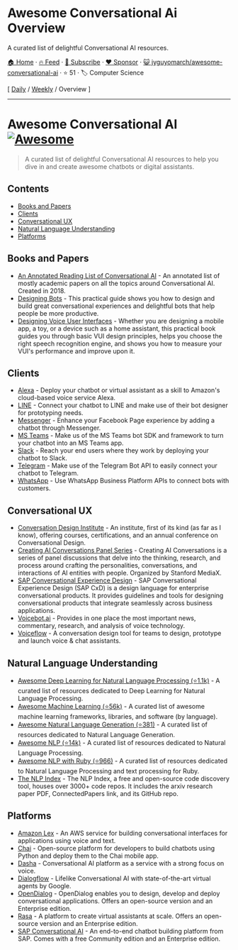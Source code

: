 # Awesome Conversational Ai Overview

A curated list of delightful Conversational AI resources.

[🏠 Home](/README.md) · [🔥 Feed](https://www.trackawesomelist.com/jyguyomarch/awesome-conversational-ai/rss.xml) · [📮 Subscribe](https://trackawesomelist.us17.list-manage.com/subscribe?u=d2f0117aa829c83a63ec63c2f&id=36a103854c) · [❤️  Sponsor](https://github.com/sponsors/theowenyoung) · [😺 jyguyomarch/awesome-conversational-ai](https://github.com/jyguyomarch/awesome-conversational-ai) · ⭐ 51 · 🏷️ Computer Science

[ [Daily](/content/jyguyomarch/awesome-conversational-ai/README.md) / [Weekly](/content/jyguyomarch/awesome-conversational-ai/week/README.md) / Overview ]

---

# Awesome Conversational AI [![Awesome](https://awesome.re/badge.svg)](https://awesome.re)

> A curated list of delightful Conversational AI resources to help you dive in and create awesome chatbots or digital assistants.

## Contents

*   [Books and Papers](#books-and-papers)
*   [Clients](#clients)
*   [Conversational UX](#conversational-ux)
*   [Natural Language Understanding](#natural-language-understanding)
*   [Platforms](#platforms)

## Books and Papers

*   [An Annotated Reading List of Conversational AI](https://medium.com/x8-the-ai-community/a-reading-list-and-mini-survey-of-conversational-ai-32fceea97180) - An annotated list of mostly academic papers on all the topics around Conversational AI. Created in 2018.
*   [Designing Bots](https://www.oreilly.com/library/view/designing-bots/9781491974810/) - This practical guide shows you how to design and build great conversational experiences and delightful bots that help people be more productive.
*   [Designing Voice User Interfaces](https://www.oreilly.com/library/view/designing-voice-user/9781491955406/) - Whether you are designing a mobile app, a toy, or a device such as a home assistant, this practical book guides you through basic VUI design principles, helps you choose the right speech recognition engine, and shows you how to measure your VUI's performance and improve upon it.

## Clients

*   [Alexa](https://developer.amazon.com/) - Deploy your chatbot or virtual assistant as a skill to Amazon's cloud-based voice service Alexa.
*   [LINE](https://developers.line.biz/) - Connect your chatbot to LINE and make use of their bot designer for prototyping needs.
*   [Messenger](https://developers.facebook.com/docs/messenger-platform/) - Enhance your Facebook Page experience by adding a chatbot through Messenger.
*   [MS Teams](https://developer.microsoft.com/microsoft-teams) - Make us of the MS Teams bot SDK and framework to turn your chatbot into an MS Teams app.
*   [Slack](https://api.slack.com/) - Reach your end users where they work by deploying your chatbot to Slack.
*   [Telegram](https://core.telegram.org/) - Make use of the Telegram Bot API to easily connect your chatbot to Telegram.
*   [WhatsApp](https://developers.facebook.com/docs/whatsapp/) - Use WhatsApp Business Platform APIs to connect bots with customers.

## Conversational UX

*   [Conversation Design Institute](https://www.conversationdesigninstitute.com/) - An institute, first of its kind (as far as I know), offering courses, certifications, and an annual conference on Conversational Design.
*   [Creating AI Conversations Panel Series](https://www.youtube.com/playlist?list=PL_kEIZJfQ6lIALEhtaFYuIsPtzeKtJ4_h) - Creating AI Conversations is a series of panel discussions that delve into the thinking, research, and process around crafting the personalities, conversations, and interactions of AI entities with people. Organized by Stanford MediaX.
*   [SAP Conversational Experience Design](https://experience.sap.com/conversational-ux/) - SAP Conversational Experience Design (SAP CxD) is a design language for enterprise conversational products. It provides guidelines and tools for designing conversational products that integrate seamlessly across business applications.
*   [Voicebot.ai](https://voicebot.ai/) - Provides in one place the most important news, commentary, research, and analysis of voice technology.
*   [Voiceflow](https://www.voiceflow.com/) - A conversation design tool for teams to design, prototype and launch voice & chat assistants.

## Natural Language Understanding

*   [Awesome Deep Learning for Natural Language Processing (⭐1.1k)](https://github.com/brianspiering/awesome-dl4nlp) - A curated list of resources dedicated to Deep Learning for Natural Language Processing.
*   [Awesome Machine Learning (⭐56k)](https://github.com/josephmisiti/awesome-machine-learning) - A curated list of awesome machine learning frameworks, libraries, and software (by language).
*   [Awesome Natural Language Generation (⭐381)](https://github.com/accelerated-text/awesome-nlg) - A curated list of resources dedicated to Natural Language Generation.
*   [Awesome NLP (⭐14k)](https://github.com/keon/awesome-nlp) - A curated list of resources dedicated to Natural Language Processing.
*   [Awesome NLP with Ruby (⭐966)](https://github.com/arbox/nlp-with-ruby) - A curated list of resources dedicated to Natural Language Processing and text processing for Ruby.
*   [The NLP Index](https://index.quantumstat.com/) - The NLP Index, a free and open-source code discovery tool, houses over 3000+ code repos. It includes the arxiv research paper PDF, ConnectedPapers link, and its GitHub repo.

## Platforms

*   [Amazon Lex](https://aws.amazon.com/lex/) - An AWS service for building conversational interfaces for applications using voice and text.
*   [Chai](https://chai.ml/) - Open-source platform for developers to build chatbots using Python and deploy them to the Chai mobile app.
*   [Dasha](https://dasha.ai/) - Conversational AI platform as a service with a strong focus on voice.
*   [Dialogflow](https://cloud.google.com/dialogflow) - Lifelike Conversational AI with state-of-the-art virtual agents by Google.
*   [OpenDialog](https://opendialog.ai/) - OpenDialog enables you to design, develop and deploy conversational applications. Offers an open-source version and an Enterprise edition.
*   [Rasa](https://rasa.com/) - A platform to create virtual assistants at scale. Offers an open-source version and an Enterprise edition.
*   [SAP Conversational AI](https://cai.tools.sap/) - An end-to-end chatbot building platform from SAP. Comes with a free Community edition and an Enterprise edition.

